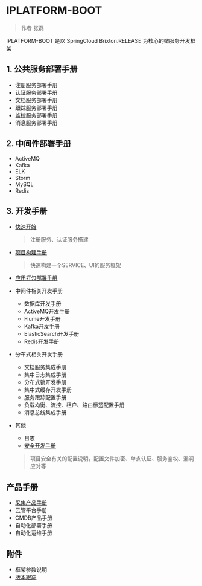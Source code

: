 # IPLATFORM-BOOT

>  作者 张磊

IPLATFORM-BOOT 是以 SpringCloud Brixton.RELEASE 为核心的微服务开发框架

## 1. 公共服务部署手册

* 注册服务部署手册
* 认证服务部署手册
* 文档服务部署手册
* 跟踪服务部署手册
* 监控服务部署手册
* 消息服务部署手册

## 2. 中间件部署手册

* ActiveMQ
* Kafka
* ELK
* Storm
* MySQL
* Redis

## 3. 开发手册

* [快速开始](QuickStart.md) 

  > 注册服务、认证服务搭建

* [项目构建手册](YourFirstProject.md)

  > 快速构建一个SERVICE、UI的服务框架

* [应用打包部署手册](ProjectBuild.md)

* 中间件相关开发手册

  * 数据库开发手册
  * ActiveMQ开发手册
  * Flume开发手册
  * Kafka开发手册
  * ElasticSearch开发手册
  * Redis开发手册

* 分布式相关开发手册

  * 文档服务集成手册
  * 集中日志集成手册
  * 分布式锁开发手册
  * 集中式缓存开发手册
  * 服务跟踪配置手册
  * 负载均衡、流控、租户、路由标签配置手册
  * 消息总线集成手册

* 其他

  * 日志
  * [安全开发手册](Security.md)

  > 项目安全有关的配置说明，配置文件加密、单点认证、服务鉴权、漏洞应对等

## 产品手册

- [采集产品手册](product/octopus/README.md)
- 云管平台手册
- CMDB产品手册
- 自动化部署手册
- 自动化运维手册

## 附件

* 框架参数说明
* [版本跟踪](ChangeLog.md)

